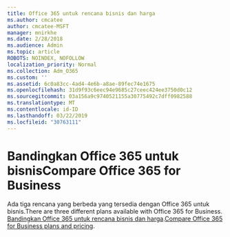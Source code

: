 ```yaml
---
title: Office 365 untuk rencana bisnis dan harga
ms.author: cmcatee
author: cmcatee-MSFT
manager: mnirkhe
ms.date: 2/28/2018
ms.audience: Admin
ms.topic: article
ROBOTS: NOINDEX, NOFOLLOW
localization_priority: Normal
ms.collection: Adm_O365
ms.custom: ''
ms.assetid: 6c0a83cc-4ad4-4e6b-a8ae-89fec74e1675
ms.openlocfilehash: 31d9f93c6eec94e9685c27ceec424ee3750d0c12
ms.sourcegitcommit: 03a156a9c9740521155a30775492c7dff0982588
ms.translationtype: MT
ms.contentlocale: id-ID
ms.lasthandoff: 03/22/2019
ms.locfileid: "30763111"
---
```

# <a name="compare-office-365-for-business"></a><span data-ttu-id="2d6ea-102">Bandingkan Office 365 untuk bisnis</span><span class="sxs-lookup"><span data-stu-id="2d6ea-102">Compare Office 365 for Business</span></span>

<span data-ttu-id="2d6ea-103">Ada tiga rencana yang berbeda yang tersedia dengan Office 365 untuk bisnis.</span><span class="sxs-lookup"><span data-stu-id="2d6ea-103">There are three different plans available with Office 365 for Business.</span></span> <span data-ttu-id="2d6ea-104">[Bandingkan Office 365 untuk rencana bisnis dan harga](https://products.office.com/compare-all-microsoft-office-products?tab=2).</span><span class="sxs-lookup"><span data-stu-id="2d6ea-104">[Compare Office 365 for Business plans and pricing](https://products.office.com/compare-all-microsoft-office-products?tab=2).</span></span>
  

